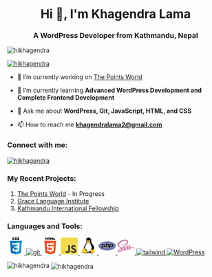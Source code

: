 <h1 align="center">Hi 👋, I'm Khagendra Lama</h1>
<h3 align="center">A WordPress Developer from Kathmandu, Nepal</h3>

<p align="left"> <img src="https://komarev.com/ghpvc/?username=hikhagendra&label=Profile%20views&color=0e75b6&style=flat" alt="hikhagendra" /> </p>

<p align="left"> <a href="https://github.com/ryo-ma/github-profile-trophy"><img src="https://github-profile-trophy.vercel.app/?username=hikhagendra" alt="hikhagendra" /></a> </p>

- 🔭 I’m currently working on [The Points World](https://thepointsworld.com/)

- 🌱 I’m currently learning **Advanced WordPress Development and Complete Frontend Development**

- 💬 Ask me about **WordPress, Git, JavaScript, HTML, and CSS**

- 📫 How to reach me **khagendralama2@gmail.com**

<h3 align="left">Connect with me:</h3>
<p align="left">
<a href="https://linkedin.com/in/hikhagendra" target="blank"><img align="center" src="https://raw.githubusercontent.com/rahuldkjain/github-profile-readme-generator/master/src/images/icons/Social/linked-in-alt.svg" alt="hikhagendra" height="30" width="40" /></a>
</p>

<h3 align="left">My Recent Projects:</h3>
<ol>
  <li><a href="https://thepointsworld.com/">The Points World</a> - In Progress</li>
  <li><a href="https://gracelanguageinstitute.com/">Grace Language Institute</a></li>
  <li><a href="https://www.kifellowship.org/">Kathmandu International Fellowship</a></li>
</ol>

<h3 align="left">Languages and Tools:</h3>
<p align="left"> <a href="https://www.w3schools.com/css/" target="_blank" rel="noreferrer"> <img src="https://raw.githubusercontent.com/devicons/devicon/master/icons/css3/css3-original-wordmark.svg" alt="css3" width="40" height="40"/> </a> <a href="https://git-scm.com/" target="_blank" rel="noreferrer"> <img src="https://www.vectorlogo.zone/logos/git-scm/git-scm-icon.svg" alt="git" width="40" height="40"/> </a> <a href="https://www.w3.org/html/" target="_blank" rel="noreferrer"> <img src="https://raw.githubusercontent.com/devicons/devicon/master/icons/html5/html5-original-wordmark.svg" alt="html5" width="40" height="40"/> </a> <a href="https://developer.mozilla.org/en-US/docs/Web/JavaScript" target="_blank" rel="noreferrer"> <img src="https://raw.githubusercontent.com/devicons/devicon/master/icons/javascript/javascript-original.svg" alt="javascript" width="40" height="40"/> </a> <a href="https://www.linux.org/" target="_blank" rel="noreferrer"> <img src="https://raw.githubusercontent.com/devicons/devicon/master/icons/linux/linux-original.svg" alt="linux" width="40" height="40"/> </a> <a href="https://www.php.net" target="_blank" rel="noreferrer"> <img src="https://raw.githubusercontent.com/devicons/devicon/master/icons/php/php-original.svg" alt="php" width="40" height="40"/> </a> <a href="https://sass-lang.com" target="_blank" rel="noreferrer"> <img src="https://raw.githubusercontent.com/devicons/devicon/master/icons/sass/sass-original.svg" alt="sass" width="40" height="40"/> </a> <a href="https://tailwindcss.com/" target="_blank" rel="noreferrer"> <img src="https://www.vectorlogo.zone/logos/tailwindcss/tailwindcss-icon.svg" alt="tailwind" width="40" height="40"/> </a> <a href="https://wordpress.org/" target="_blank" rel="noreferrer"> <img src="https://upload.wikimedia.org/wikipedia/commons/9/98/WordPress_blue_logo.svg" alt="WordPress" width="40" height="40"/> </a> </p>

<p><img align="left" src="https://github-readme-stats.vercel.app/api/top-langs?username=hikhagendra&show_icons=true&locale=en&layout=compact" alt="hikhagendra" /></p>

<p>&nbsp;<img align="center" src="https://github-readme-stats.vercel.app/api?username=hikhagendra&show_icons=true&locale=en" alt="hikhagendra" /></p>
